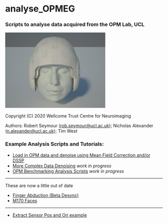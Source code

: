# analyse_OPMEG
### Scripts to analyse data acquired from the OPM Lab, UCL

![opm](./old/opm_image.jpg)

Copyright (C) 2020 Wellcome Trust Centre for Neuroimaging

Authors:  Robert Seymour      (rob.seymour@ucl.ac.uk);
          Nicholas Alexander  (n.alexander@ucl.ac.uk);
          Tim West
          
### Example Analysis Scripts and Tutorials:
-  [Load in OPM data and denoise using Mean Field Correction and/or DSSP](./test_scripts/sample_load_in_OPMdata.m)
- [More Complex Data Denoising](https://github.com/FIL-OPMEG/NR4M) *work in progress*
- [OPM Benchmarking Analysis Scripts](https://github.com/FIL-OPMEG/opm_benchmarking_2020) *work in progress*

---------------------------------------------------------------------------
These are now a little out of date
- [Finger Abduction (Beta Desync)](./test_scripts/test_motor_data.ipynb)
- [M170 Faces](./test_scripts/html/M170_pipeline.html)
----------------------------------------------------------------------------

- [Extract Sensor Pos and Ori example](./test_scripts/html/extractSensorPositions_Example.html)


